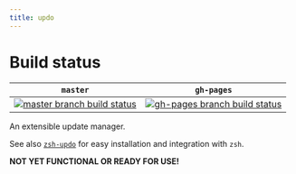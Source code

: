 ```yaml
---
title: updo
---
```

# Build status

<table>
  <thead>
    <tr>
      <th>
        <code>master</code>
      </th>
      <th>
        <code>gh-pages</code>
      </th>
    </tr>
  </thead>
  <tbody>
    <tr>
      <td>
        <a href="https://travis-ci.com/daveio/updo/branches" rel="nofollow">
          <img src="https://travis-ci.com/daveio/updo.svg?branch=master" alt="master branch build status">
        </a>
      </td>
      <td>
        <a href="https://travis-ci.com/daveio/updo/branches" rel="nofollow">
          <img src="https://travis-ci.com/daveio/updo.svg?branch=gh-pages" alt="gh-pages branch build status">
        </a>
      </td>
    </tr>
  </tbody>
</table>

An extensible update manager.

See also [`zsh-updo`][link-zsh-updo] for easy installation and integration with `zsh`.

**NOT YET FUNCTIONAL OR READY FOR USE!**

[link-zsh-updo]: https://github.com/daveio/zsh-updo
